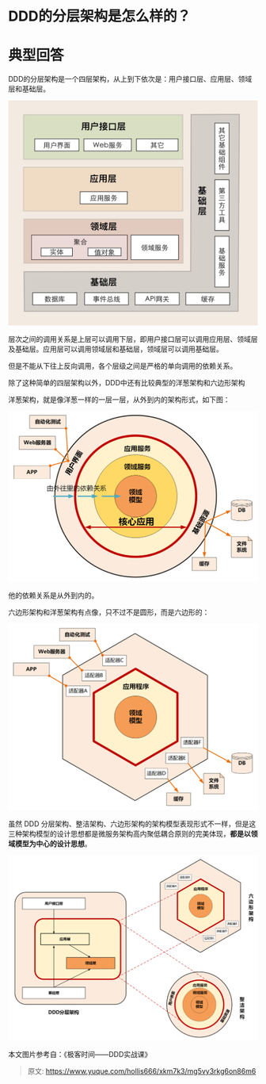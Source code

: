 # DDD的分层架构是怎么样的？

# 典型回答


DDD的分层架构是一个四层架构，从上到下依次是：用户接口层、应用层、领域层和基础层。



![1685861039102-25f6a7a4-2c2a-4f05-a775-99079935332e.png](./img/kfDGSANjnEjPEjDq/1685861039102-25f6a7a4-2c2a-4f05-a775-99079935332e-935241.png)



层次之间的调用关系是上层可以调用下层，即用户接口层可以调用应用层、领域层及基础层。应用层可以调用领域层和基础层，领域层可以调用基础层。



但是不能从下往上反向调用，各个层级之间是严格的单向调用的依赖关系。



除了这种简单的四层架构以外，DDD中还有比较典型的洋葱架构和六边形架构



洋葱架构，就是像洋葱一样的一层一层，从外到内的架构形式，如下图：



![1685861299754-4524e227-7f8d-4f7f-b466-2d20fdea61a1.png](./img/kfDGSANjnEjPEjDq/1685861299754-4524e227-7f8d-4f7f-b466-2d20fdea61a1-927157.png)



他的依赖关系是从外到内的。



六边形架构和洋葱架构有点像，只不过不是圆形，而是六边形的：



![1685861346529-f22178f9-944f-4b3b-a9c3-4fc2ed9577ea.png](./img/kfDGSANjnEjPEjDq/1685861346529-f22178f9-944f-4b3b-a9c3-4fc2ed9577ea-679375.png)



虽然 DDD 分层架构、整洁架构、六边形架构的架构模型表现形式不一样，但是这三种架构模型的设计思想都是微服务架构高内聚低耦合原则的完美体现，**都是以领域模型为中心的设计思想**。



![1685861394105-ef041ab6-8d33-416b-9617-44a263ef1d62.png](./img/kfDGSANjnEjPEjDq/1685861394105-ef041ab6-8d33-416b-9617-44a263ef1d62-506331.png)





本文图片参考自：《极客时间——DDD实战课》



> 原文: <https://www.yuque.com/hollis666/xkm7k3/mg5vy3rkg6on86m6>